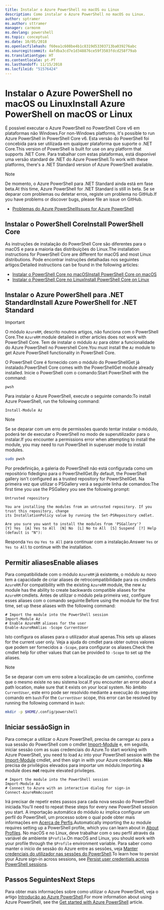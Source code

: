 ```yaml
---
title: Instalar o Azure PowerShell no macOS ou Linux
description: Como instalar o Azure PowerShell no macOS ou Linux.
author: sptramer
ms.author: sttramer
manager: carmonm
ms.devlang: powershell
ms.topic: conceptual
ms.date: 10/05/2018
ms.openlocfilehash: f60ea1c608be4b1c8319d53303713ba039276abc
ms.sourcegitcommit: 4afdba3cd7e1d348876ce59f3503fdcd258f79ab
ms.translationtype: HT
ms.contentlocale: pt-PT
ms.lasthandoff: 11/15/2018
ms.locfileid: "51576424"
---
```

# <a name="install-azure-powershell-on-macos-or-linux"></a><span data-ttu-id="0eeb9-103">Instalar o Azure PowerShell no macOS ou Linux</span><span class="sxs-lookup"><span data-stu-id="0eeb9-103">Install Azure PowerShell on macOS or Linux</span></span>

<span data-ttu-id="0eeb9-104">É possível executar o Azure PowerShell no PowerShell Core v6 em plataformas não Windows.</span><span class="sxs-lookup"><span data-stu-id="0eeb9-104">For non-Windows platforms, it's possible to run Azure PowerShell in PowerShell Core v6.</span></span> <span data-ttu-id="0eeb9-105">Esta versão do PowerShell foi concebida para ser utilizada em qualquer plataforma que suporte o .NET Core.</span><span class="sxs-lookup"><span data-stu-id="0eeb9-105">This version of PowerShell is built for use on any platform that supports .NET Core.</span></span> <span data-ttu-id="0eeb9-106">Para trabalhar com estas plataformas, está disponível uma versão standard de .NET do Azure PowerShell.</span><span class="sxs-lookup"><span data-stu-id="0eeb9-106">To work with these platforms, there's a .NET Standard version of Azure PowerShell available.</span></span>

> [!NOTE]
> <span data-ttu-id="0eeb9-107">De momento, o Azure PowerShell para .NET Standard ainda está em fase beta.</span><span class="sxs-lookup"><span data-stu-id="0eeb9-107">At this time, Azure PowerShell for .NET Standard is still in beta.</span></span>
> <span data-ttu-id="0eeb9-108">Se se deparar com problemas ou detetar erros, registe um problema no GitHub.</span><span class="sxs-lookup"><span data-stu-id="0eeb9-108">If you have problems or discover bugs, please file an issue on GitHub.</span></span>
>
> * [<span data-ttu-id="0eeb9-109">Problemas do Azure PowerShell</span><span class="sxs-lookup"><span data-stu-id="0eeb9-109">Issues for Azure PowerShell</span></span>](https://github.com/azure/azure-docs-powershell/issues)

## <a name="install-powershell-core"></a><span data-ttu-id="0eeb9-110">Instalar o PowerShell Core</span><span class="sxs-lookup"><span data-stu-id="0eeb9-110">Install PowerShell Core</span></span>

<span data-ttu-id="0eeb9-111">As instruções de instalação do PowerShell Core são diferentes para o macOS e para a maioria das distribuições do Linux.</span><span class="sxs-lookup"><span data-stu-id="0eeb9-111">The installation instructions for PowerShell Core are different for macOS and most Linux distributions.</span></span>
<span data-ttu-id="0eeb9-112">Pode encontrar instruções detalhadas nos seguintes artigos:</span><span class="sxs-lookup"><span data-stu-id="0eeb9-112">Detailed instructions can be found in the following articles:</span></span>

* [<span data-ttu-id="0eeb9-113">Instalar o PowerShell Core no macOS</span><span class="sxs-lookup"><span data-stu-id="0eeb9-113">Install PowerShell Core on macOS</span></span>](/powershell/scripting/setup/installing-powershell-core-on-macos)
* [<span data-ttu-id="0eeb9-114">Instalar o PowerShell Core no Linux</span><span class="sxs-lookup"><span data-stu-id="0eeb9-114">Install PowerShell Core on Linux</span></span>](/powershell/scripting/setup/installing-powershell-core-on-linux)

## <a name="install-azure-powershell-for-net-standard"></a><span data-ttu-id="0eeb9-115">Instalar o Azure PowerShell para .NET Standard</span><span class="sxs-lookup"><span data-stu-id="0eeb9-115">Install Azure PowerShell for .NET Standard</span></span>

> [!IMPORTANT]
> <span data-ttu-id="0eeb9-116">O módulo `AzureRM`, descrito noutros artigos, não funciona com o PowerShell Core.</span><span class="sxs-lookup"><span data-stu-id="0eeb9-116">The `AzureRM` module detailed in other articles does not work with PowerShell Core.</span></span>
> <span data-ttu-id="0eeb9-117">Tem de instalar o módulo `Az` para obter a funcionalidade do Azure PowerShell no Powershell Core.</span><span class="sxs-lookup"><span data-stu-id="0eeb9-117">You must install the `Az` module to get Azure PowerShell functionality in PowerShell Core.</span></span>

<span data-ttu-id="0eeb9-118">O PowerShell Core é fornecido com o módulo do PowerShellGet já instalado.</span><span class="sxs-lookup"><span data-stu-id="0eeb9-118">PowerShell Core comes with the PowerShellGet module already installed.</span></span> <span data-ttu-id="0eeb9-119">Inicie o PowerShell com o comando:</span><span class="sxs-lookup"><span data-stu-id="0eeb9-119">Start PowerShell with the command:</span></span>

```bash
pwsh
```

<span data-ttu-id="0eeb9-120">Para instalar o Azure PowerShell, execute o seguinte comando:</span><span class="sxs-lookup"><span data-stu-id="0eeb9-120">To install Azure PowerShell, run the following command:</span></span>

```powershell-interactive
Install-Module Az
```

> [!NOTE]
> <span data-ttu-id="0eeb9-121">Se se deparar com um erro de permissões quando tentar instalar o módulo, poderá ter de executar o PowerShell no modo de superutilizador para o instalar.</span><span class="sxs-lookup"><span data-stu-id="0eeb9-121">If you encounter a permissions error when attempting to install the module, you may need to run PowerShell in superuser mode to install modules.</span></span>
>
> ```bash
> sudo pwsh
> ```

<span data-ttu-id="0eeb9-122">Por predefinição, a galeria do PowerShell não está configurada como um repositório fidedigno para o PowerShellGet.</span><span class="sxs-lookup"><span data-stu-id="0eeb9-122">By default, the PowerShell gallery isn't configured as a trusted repository for PowerShellGet.</span></span> <span data-ttu-id="0eeb9-123">Na primeira vez que utilizar o PSGallery verá a seguinte linha de comandos:</span><span class="sxs-lookup"><span data-stu-id="0eeb9-123">The first time you use the PSGallery you see the following prompt:</span></span>

```output
Untrusted repository

You are installing the modules from an untrusted repository. If you trust this repository, change
its InstallationPolicy value by running the Set-PSRepository cmdlet.

Are you sure you want to install the modules from 'PSGallery'?
[Y] Yes  [A] Yes to All  [N] No  [L] No to All  [S] Suspend  [?] Help (default is "N"):
```

<span data-ttu-id="0eeb9-124">Responda `Yes` ou `Yes to All` para continuar com a instalação.</span><span class="sxs-lookup"><span data-stu-id="0eeb9-124">Answer `Yes` or `Yes to All` to continue with the installation.</span></span>

## <a name="enable-aliases"></a><span data-ttu-id="0eeb9-125">Permitir aliases</span><span class="sxs-lookup"><span data-stu-id="0eeb9-125">Enable aliases</span></span>

<span data-ttu-id="0eeb9-126">Para compatibilidade com o módulo `AzureRM` já existente, o módulo `Az` novo tem a capacidade de criar aliases de retrocompatibilidade para os cmdlets `AzureRM`.</span><span class="sxs-lookup"><span data-stu-id="0eeb9-126">For compatibility with the existing `AzureRM` module, the new `Az` module has the ability to create backwards compatible aliases for the `AzureRM` cmdlets.</span></span> <span data-ttu-id="0eeb9-127">Antes de utilizar o módulo pela primeira vez, configure esses aliases com o comando seguinte:</span><span class="sxs-lookup"><span data-stu-id="0eeb9-127">Before using the module for the first time, set up these aliases with the following command:</span></span>

```powershell-interactive
# Import the module into the PowerShell session
Import-Module Az
# Enable AzureRM aliases for the user
Enable-AzureRmAlias -Scope CurrentUser
```

<span data-ttu-id="0eeb9-128">Isto configura os aliases para o utilizador atual apenas.</span><span class="sxs-lookup"><span data-stu-id="0eeb9-128">This sets up aliases for the current user only.</span></span> <span data-ttu-id="0eeb9-129">Veja a ajuda do cmdlet para obter outros valores que podem ser fornecidos a `-Scope`, para configurar os aliases.</span><span class="sxs-lookup"><span data-stu-id="0eeb9-129">Check the cmdlet help for other values that can be provided to `-Scope` to set up the aliases.</span></span>

> [!NOTE]
> <span data-ttu-id="0eeb9-130">Se se deparar com um erro sobre a localização de um caminho, confirme que o mesmo existe no seu sistema local.</span><span class="sxs-lookup"><span data-stu-id="0eeb9-130">If you encounter an error about a path location, make sure that it exists on your local system.</span></span> <span data-ttu-id="0eeb9-131">No âmbito `CurrentUser`, este erro pode ser resolvido mediante a execução do seguinte comando em `bash`:</span><span class="sxs-lookup"><span data-stu-id="0eeb9-131">For the `CurrentUser` scope, this error can be resolved by running the following command in `bash`:</span></span>
>
> ```bash
> mkdir -p $HOME/.config/powershell
> ```

## <a name="sign-in"></a><span data-ttu-id="0eeb9-132">Iniciar sessão</span><span class="sxs-lookup"><span data-stu-id="0eeb9-132">Sign in</span></span>

<span data-ttu-id="0eeb9-133">Para começar a utilizar o Azure PowerShell, precisa de carregar `Az` para a sua sessão do PowerShell com o cmdlet [Import-Module](/powershell/module/Microsoft.PowerShell.Core/Import-Module) e, em seguida, iniciar sessão com as suas credenciais do Azure.</span><span class="sxs-lookup"><span data-stu-id="0eeb9-133">To start working with Azure PowerShell, you need to load `Az` into your PowerShell session with the [Import-Module](/powershell/module/Microsoft.PowerShell.Core/Import-Module) cmdlet, and then sign in with your Azure credentials.</span></span> <span data-ttu-id="0eeb9-134">__Não__ precisa de privilégios elevados para importar um módulo.</span><span class="sxs-lookup"><span data-stu-id="0eeb9-134">Importing a module does __not__ require elevated privileges.</span></span>

```powershell-interactive
# Import the module into the PowerShell session
Import-Module Az
# Connect to Azure with an interactive dialog for sign-in
Connect-AzureRmAccount
```

<span data-ttu-id="0eeb9-135">Irá precisar de repetir estes passos para cada nova sessão do PowerShell iniciada.</span><span class="sxs-lookup"><span data-stu-id="0eeb9-135">You'll need to repeat these steps for every new PowerShell session you start.</span></span> <span data-ttu-id="0eeb9-136">A importação automática do módulo `Az` implica configurar um perfil do PowerShell, um processo sobre o qual pode obter mais informações em [Acerca de Perfis](/powershell/module/microsoft.powershell.core/about/about_profiles).</span><span class="sxs-lookup"><span data-stu-id="0eeb9-136">Automatically importing the `Az` module requires setting up a PowerShell profile, which you can learn about in [About Profiles](/powershell/module/microsoft.powershell.core/about/about_profiles).</span></span>
<span data-ttu-id="0eeb9-137">No macOS e no Linux, deve trabalhar com o seu perfil através da variável de ambiente `$Profile`.</span><span class="sxs-lookup"><span data-stu-id="0eeb9-137">On macOS and Linux, you should work with your profile through the `$Profile` environment variable.</span></span> <span data-ttu-id="0eeb9-138">Para saber como manter o início de sessão do Azure entre as sessões, veja [Manter credenciais do utilizador nas sessões do PowerShell](context-persistence.md).</span><span class="sxs-lookup"><span data-stu-id="0eeb9-138">To learn how to persist your Azure sign-in across sessions, see [Persist user credentials across PowerShell sessions](context-persistence.md).</span></span>

## <a name="next-steps"></a><span data-ttu-id="0eeb9-139">Passos Seguintes</span><span class="sxs-lookup"><span data-stu-id="0eeb9-139">Next Steps</span></span>

<span data-ttu-id="0eeb9-140">Para obter mais informações sobre como utilizar o Azure PowerShell, veja o artigo [Introdução ao Azure PowerShell](get-started-azureps.md).</span><span class="sxs-lookup"><span data-stu-id="0eeb9-140">For more information about using Azure PowerShell, see the [Get started with Azure PowerShell](get-started-azureps.md) article.</span></span>

